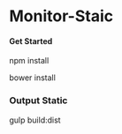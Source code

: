 Monitor-Staic
=============
#### Get Started

npm install

bower install

### Output Static

gulp build:dist
